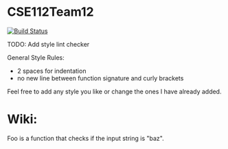 # CSE112Team12
[![Build Status](https://travis-ci.org/safarsi/CSE112Team12.svg?branch=master)](https://travis-ci.org/safarsi/CSE112Team12)

TODO: Add style lint checker

General Style Rules:
- 2 spaces for indentation
- no new line between function signature and curly brackets

Feel free to add any style you like or change the ones I have already added.

# Wiki:

Foo is a function that checks if the input string is "baz".
